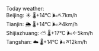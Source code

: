 Today weather:  
Beijing: ☀️   🌡️+14°C 🌬️↖7km/h  
Tianjin: 🌦   🌡️+14°C 🌬️↗4km/h  
Shijiazhuang: ⛅️  🌡️+17°C 🌬️←5km/h  
Tangshan: ☁️   🌡️+14°C 🌬️↗12km/h  
